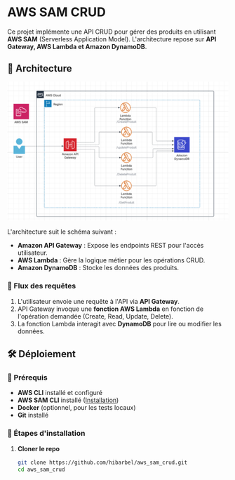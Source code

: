 # AWS SAM CRUD

Ce projet implémente une API CRUD pour gérer des produits en utilisant **AWS SAM** (Serverless Application Model). L'architecture repose sur **API Gateway, AWS Lambda et Amazon DynamoDB**.

## 📌 Architecture

![Screenshot 01](architecture/image.png "architecture")

L'architecture suit le schéma suivant :
- **Amazon API Gateway** : Expose les endpoints REST pour l'accès utilisateur.
- **AWS Lambda** : Gère la logique métier pour les opérations CRUD.
- **Amazon DynamoDB** : Stocke les données des produits.

### 🔗 Flux des requêtes
1. L'utilisateur envoie une requête à l'API via **API Gateway**.
2. API Gateway invoque une **fonction AWS Lambda** en fonction de l'opération demandée (Create, Read, Update, Delete).
3. La fonction Lambda interagit avec **DynamoDB** pour lire ou modifier les données.

## 🛠️ Déploiement

### 🔧 Prérequis
- **AWS CLI** installé et configuré
- **AWS SAM CLI** installé ([Installation](https://docs.aws.amazon.com/serverless-application-model/latest/developerguide/install-sam-cli.html))
- **Docker** (optionnel, pour les tests locaux)
- **Git** installé

### 🚀 Étapes d'installation

1. **Cloner le repo**
   ```bash
   git clone https://github.com/hibarbel/aws_sam_crud.git
   cd aws_sam_crud
